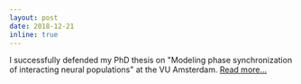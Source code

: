 ```yaml
---
layout: post
date: 2018-12-21 
inline: true
---
```


I successfully defended my PhD thesis on "Modeling phase synchronization of interacting neural populations" at the VU Amsterdam. [Read more...](https://www.amsterdamresearch.org/web/amsterdam-movement-sciences/news/tonen-op-amsterdam-movement-sciences/bastian-pietras-graduates-cum-laude-with-honours.htm)
